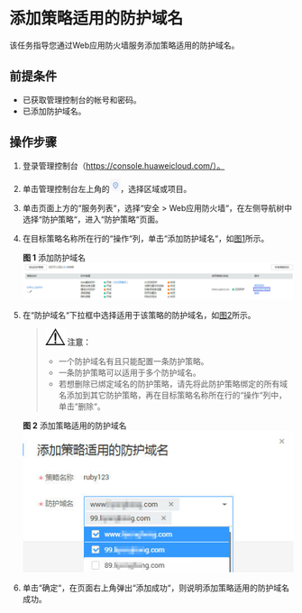 # 添加策略适用的防护域名<a name="waf_01_0075"></a>

该任务指导您通过Web应用防火墙服务添加策略适用的防护域名。

## 前提条件<a name="section19405123413428"></a>

-   已获取管理控制台的帐号和密码。
-   已添加防护域名。

## 操作步骤<a name="section109781412104317"></a>

1.  登录管理控制台（https://console.huaweicloud.com/）。
2.  单击管理控制台左上角的![](figures/选择区域图标.jpg)，选择区域或项目。
3.  单击页面上方的“服务列表“，选择“安全  \>  Web应用防火墙“，在左侧导航树中选择“防护策略“，进入“防护策略“页面。
4.  在目标策略名称所在行的“操作“列，单击“添加防护域名“，如[图1](#fig169858225460)所示。

    **图 1**  添加防护域名<a name="fig169858225460"></a>  
    ![](figures/添加防护域名-14.jpg "添加防护域名-14")

5.  在“防护域名“下拉框中选择适用于该策略的防护域名，如[图2](#fig8829399338)所示。

    >![](public_sys-resources/icon-notice.gif) **注意：**   
    >-   一个防护域名有且只能配置一条防护策略。  
    >-   一条防护策略可以适用于多个防护域名。  
    >-   若想删除已绑定域名的防护策略，请先将此防护策略绑定的所有域名添加到其它防护策略，再在目标策略名称所在行的“操作“列中，单击“删除“。  

    **图 2**  添加策略适用的防护域名<a name="fig8829399338"></a>  
    ![](figures/添加策略适用的防护域名.jpg "添加策略适用的防护域名")

6.  单击“确定“，在页面右上角弹出“添加成功“，则说明添加策略适用的防护域名成功。

